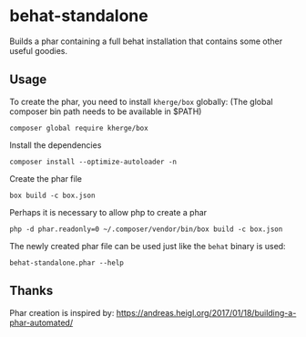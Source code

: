 behat-standalone
================

Builds a phar containing a full behat installation that contains some other useful goodies.


Usage
-----

To create the phar, you need to install ```kherge/box``` globally:
(The global composer bin path needs to be available in $PATH)

    composer global require kherge/box

Install the dependencies

    composer install --optimize-autoloader -n

Create the phar file

    box build -c box.json
    
Perhaps it is necessary to allow php to create a phar

    php -d phar.readonly=0 ~/.composer/vendor/bin/box build -c box.json

The newly created phar file can be used just like the ```behat``` binary is used:

    behat-standalone.phar --help


Thanks
------

Phar creation is inspired by:
https://andreas.heigl.org/2017/01/18/building-a-phar-automated/
